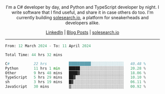 <p align="center">I'm a C# developer by day, and Python and TypeScript developer by night. I write software that I find useful, and share it in case others do too. I'm currently building <a href="https://solesearch.io">solesearch.io</a>, a platform for sneakerheads and developers alike.</p>
<p align="center">
  <a href="https://www.linkedin.com/in/peter-rauscher">LinkedIn</a>
  |
  <a href="https://dev.to/peterrauscher">Blog Posts</a>
  |
  <a href="https://solesearch.io">solesearch.io</a>
</p>
<hr/>
<!--START_SECTION:waka-->

```python
From: 12 March 2024 - To: 11 April 2024

Total Time: 44 hrs 32 mins

C#           22 hrs          ██████████░░░░░░░░░░░░░░░   40.48 %
Python       11 hrs 1 min    █████░░░░░░░░░░░░░░░░░░░░   20.28 %
Other        9 hrs 48 mins   ████▓░░░░░░░░░░░░░░░░░░░░   18.06 %
TypeScript   5 hrs 29 mins   ██▓░░░░░░░░░░░░░░░░░░░░░░   10.10 %
sh           3 hrs 19 mins   █▓░░░░░░░░░░░░░░░░░░░░░░░   06.11 %
JavaScript   30 mins         ▒░░░░░░░░░░░░░░░░░░░░░░░░   00.92 %
```

<!--END_SECTION:waka-->
